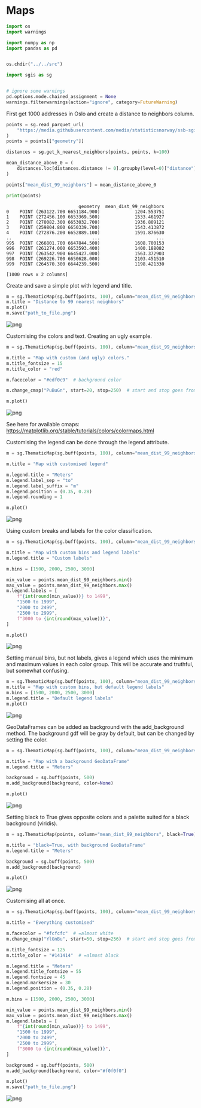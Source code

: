 # Maps

```python
import os
import warnings

import numpy as np
import pandas as pd


os.chdir("../../src")

import sgis as sg


# ignore some warnings
pd.options.mode.chained_assignment = None
warnings.filterwarnings(action="ignore", category=FutureWarning)
```

First get 1000 addresses in Oslo and create a distance to neighbors column.

```python
points = sg.read_parquet_url(
    "https://media.githubusercontent.com/media/statisticsnorway/ssb-sgis/main/tests/testdata/points_oslo.parquet"
)
points = points[["geometry"]]

distances = sg.get_k_nearest_neighbors(points, points, k=100)

mean_distance_above_0 = (
    distances.loc[distances.distance != 0].groupby(level=0)["distance"].mean()
)

points["mean_dist_99_neighbors"] = mean_distance_above_0

print(points)
```

                               geometry  mean_dist_99_neighbors
    0    POINT (263122.700 6651184.900)             1204.553751
    1    POINT (272456.100 6653369.500)             1533.461927
    2    POINT (270082.300 6653032.700)             1936.809121
    3    POINT (259804.800 6650339.700)             1543.413872
    4    POINT (272876.200 6652889.100)             1591.876630
    ..                              ...                     ...
    995  POINT (266801.700 6647844.500)             1608.700153
    996  POINT (261274.000 6653593.400)             1400.188082
    997  POINT (263542.900 6645427.000)             1563.372903
    998  POINT (269226.700 6650628.000)             2103.451510
    999  POINT (264570.300 6644239.500)             1198.421330

    [1000 rows x 2 columns]

Create and save a simple plot with legend and title.

```python
m = sg.ThematicMap(sg.buff(points, 100), column="mean_dist_99_neighbors")
m.title = "Distance to 99 nearest neighbors"
m.plot()
m.save("path_to_file.png")
```

![png](maps_files/maps_5_0.png)

Customising the colors and text. Creating an ugly example.

```python
m = sg.ThematicMap(sg.buff(points, 100), column="mean_dist_99_neighbors")

m.title = "Map with custom (and ugly) colors."
m.title_fontsize = 15
m.title_color = "red"

m.facecolor = "#edf0c9"  # background color

m.change_cmap("PuBuGn", start=20, stop=250)  # start and stop goes from 0 to 256

m.plot()
```

![png](maps_files/maps_7_0.png)

See here for available cmaps: https://matplotlib.org/stable/tutorials/colors/colormaps.html

Customising the legend can be done through the legend attribute.

```python
m = sg.ThematicMap(sg.buff(points, 100), column="mean_dist_99_neighbors")

m.title = "Map with customised legend"

m.legend.title = "Meters"
m.legend.label_sep = "to"
m.legend.label_suffix = "m"
m.legend.position = (0.35, 0.28)
m.legend.rounding = 1

m.plot()
```

![png](maps_files/maps_9_0.png)

Using custom breaks and labels for the color classification.

```python
m = sg.ThematicMap(sg.buff(points, 100), column="mean_dist_99_neighbors")

m.title = "Map with custom bins and legend labels"
m.legend.title = "Custom labels"

m.bins = [1500, 2000, 2500, 3000]

min_value = points.mean_dist_99_neighbors.min()
max_value = points.mean_dist_99_neighbors.max()
m.legend.labels = [
    f"{int(round(min_value))} to 1499",
    "1500 to 1999",
    "2000 to 2499",
    "2500 to 2999",
    f"3000 to {int(round(max_value))}",
]

m.plot()
```

![png](maps_files/maps_11_0.png)

Setting manual bins, but not labels, gives a legend which uses the minimum and
maximum values in each color group. This will be accurate and truthful, but
somewhat confusing.

```python
m = sg.ThematicMap(sg.buff(points, 100), column="mean_dist_99_neighbors")
m.title = "Map with custom bins, but default legend labels"
m.bins = [1500, 2000, 2500, 3000]
m.legend.title = "Default legend labels"
m.plot()
```

![png](maps_files/maps_13_0.png)

GeoDataFrames can be added as background with the add_background method.
The background gdf will be gray by default, but can be changed by setting
the color.

```python
m = sg.ThematicMap(sg.buff(points, 100), column="mean_dist_99_neighbors")

m.title = "Map with a background GeoDataFrame"
m.legend.title = "Meters"

background = sg.buff(points, 500)
m.add_background(background, color=None)

m.plot()
```

![png](maps_files/maps_15_0.png)

Setting black to True gives opposite colors and a palette suited for a black
background (viridis).

```python
m = sg.ThematicMap(points, column="mean_dist_99_neighbors", black=True)

m.title = "black=True, with background GeoDataFrame"
m.legend.title = "Meters"

background = sg.buff(points, 500)
m.add_background(background)

m.plot()
```

![png](maps_files/maps_17_0.png)

Customising all at once.

```python
m = sg.ThematicMap(sg.buff(points, 100), column="mean_dist_99_neighbors")

m.title = "Everything customised"

m.facecolor = "#fcfcfc"  # =almost white
m.change_cmap("YlGnBu", start=50, stop=256)  # start and stop goes from 0 to 256

m.title_fontsize = 125
m.title_color = "#141414"  # =almost black

m.legend.title = "Meters"
m.legend.title_fontsize = 55
m.legend.fontsize = 45
m.legend.markersize = 30
m.legend.position = (0.35, 0.28)

m.bins = [1500, 2000, 2500, 3000]

min_value = points.mean_dist_99_neighbors.min()
max_value = points.mean_dist_99_neighbors.max()
m.legend.labels = [
    f"{int(round(min_value))} to 1499",
    "1500 to 1999",
    "2000 to 2499",
    "2500 to 2999",
    f"3000 to {int(round(max_value))}",
]

background = sg.buff(points, 500)
m.add_background(background, color="#f0f0f0")

m.plot()
m.save("path_to_file.png")
```

![png](maps_files/maps_19_0.png)
